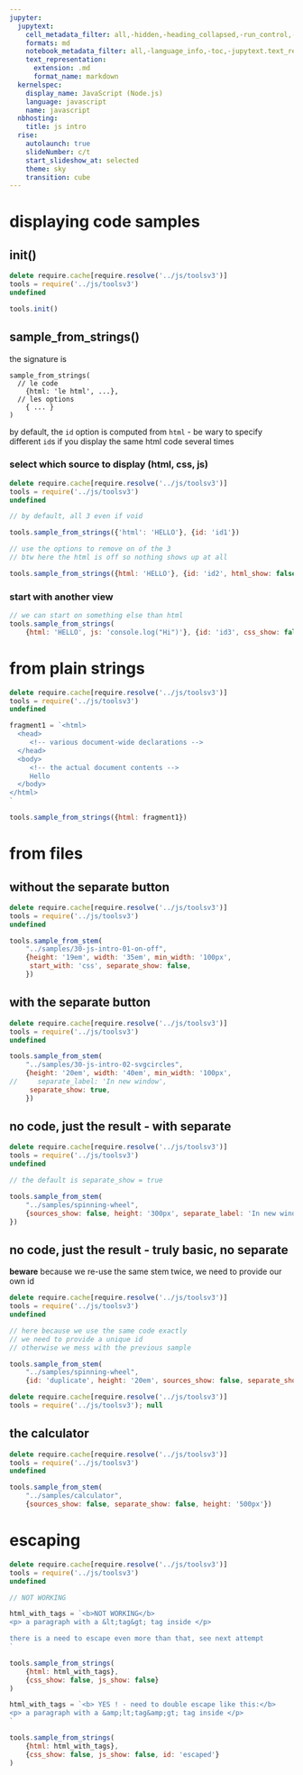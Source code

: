 ```yaml
---
jupyter:
  jupytext:
    cell_metadata_filter: all,-hidden,-heading_collapsed,-run_control,-trusted
    formats: md
    notebook_metadata_filter: all,-language_info,-toc,-jupytext.text_representation.jupytext_version,-jupytext.text_representation.format_version
    text_representation:
      extension: .md
      format_name: markdown
  kernelspec:
    display_name: JavaScript (Node.js)
    language: javascript
    name: javascript
  nbhosting:
    title: js intro
  rise:
    autolaunch: true
    slideNumber: c/t
    start_slideshow_at: selected
    theme: sky
    transition: cube
---
```


<!-- #region slideshow={"slide_type": ""} -->
# displaying code samples
<!-- #endregion -->

## init()

```javascript hide_input=false
delete require.cache[require.resolve('../js/toolsv3')]
tools = require('../js/toolsv3')
undefined
```

```javascript hide_input=false
tools.init()
```

## sample_from_strings()

the signature is

```
sample_from_strings(
  // le code
    {html: 'le html', ...},
  // les options
    { ... }
)
```


by default, the `id` option is computed from `html` - be wary to specify different `id`s if you display the same html code several times


### select which source to display (html, css, js)


```javascript hide_input=false
delete require.cache[require.resolve('../js/toolsv3')]
tools = require('../js/toolsv3')
undefined
```

```javascript hide_input=false
// by default, all 3 even if void

tools.sample_from_strings({'html': 'HELLO'}, {id: 'id1'})
```

```javascript hide_input=false
// use the options to remove on of the 3
// btw here the html is off so nothing shows up at all

tools.sample_from_strings({html: 'HELLO'}, {id: 'id2', html_show: false})
```

### start with another view

```javascript hide_input=false
// we can start on something else than html
tools.sample_from_strings(
    {html: 'HELLO', js: 'console.log("Hi")'}, {id: 'id3', css_show: false, start_with: 'js'})
```

# from plain strings

```javascript scrolled=false
delete require.cache[require.resolve('../js/toolsv3')]
tools = require('../js/toolsv3')
undefined
```

```javascript hide_input=false
fragment1 = `<html>
  <head>
     <!-- various document-wide declarations -->
  </head>
  <body>
     <!-- the actual document contents -->
     Hello
  </body>
</html>
`

tools.sample_from_strings({html: fragment1})
```

# from files


## without the separate button

```javascript hide_input=false
delete require.cache[require.resolve('../js/toolsv3')]
tools = require('../js/toolsv3')
undefined
```

```javascript slideshow={"slide_type": ""} hide_input=false scrolled=true
tools.sample_from_stem(
    "../samples/30-js-intro-01-on-off", 
    {height: '19em', width: '35em', min_width: '100px',
     start_with: 'css', separate_show: false,
    }) 
```

## with the separate button

```javascript hide_input=false
delete require.cache[require.resolve('../js/toolsv3')]
tools = require('../js/toolsv3')
undefined
```

```javascript slideshow={"slide_type": ""} hide_input=false scrolled=false
tools.sample_from_stem(
    "../samples/30-js-intro-02-svgcircles", 
    {height: '20em', width: '40em', min_width: '100px',
//     separate_label: 'In new window',
     separate_show: true,
    }) 
```

## no code, just the result - with separate

```javascript hide_input=false
delete require.cache[require.resolve('../js/toolsv3')]
tools = require('../js/toolsv3')
undefined
```

```javascript slideshow={"slide_type": ""} hide_input=false scrolled=true
// the default is separate_show = true

tools.sample_from_stem(
    "../samples/spinning-wheel", 
    {sources_show: false, height: '300px', separate_label: 'In new window',
}) 
```

## no code, just the result - truly basic, no separate


**beware** because we re-use the same stem twice, we need to provide our own id

```javascript hide_input=false
delete require.cache[require.resolve('../js/toolsv3')]
tools = require('../js/toolsv3')
undefined
```

```javascript scrolled=false hide_input=false
// here because we use the same code exactly
// we need to provide a unique id
// otherwise we mess with the previous sample

tools.sample_from_stem(
    "../samples/spinning-wheel", 
    {id: 'duplicate', height: '20em', sources_show: false, separate_show: false})
```

```javascript scrolled=false
delete require.cache[require.resolve('../js/toolsv3')]
tools = require('../js/toolsv3'); null
```

## the calculator

```javascript hide_input=false
delete require.cache[require.resolve('../js/toolsv3')]
tools = require('../js/toolsv3')
undefined
```

```javascript slideshow={"slide_type": ""} hide_input=false scrolled=false
tools.sample_from_stem(
    "../samples/calculator", 
    {sources_show: false, separate_show: false, height: '500px'}) 
```

# escaping

```javascript hide_input=false
delete require.cache[require.resolve('../js/toolsv3')]
tools = require('../js/toolsv3')
undefined
```

```javascript hide_input=false
// NOT WORKING

html_with_tags = `<b>NOT WORKING</b>
<p> a paragraph with a &lt;tag&gt; tag inside </p>

there is a need to escape even more than that, see next attempt
`

tools.sample_from_strings(
    {html: html_with_tags},
    {css_show: false, js_show: false}
)
```

```javascript tags=["raises-exception"] hide_input=false
html_with_tags = `<b> YES ! - need to double escape like this:</b>
<p> a paragraph with a &amp;lt;tag&amp;gt; tag inside </p>
`

tools.sample_from_strings(
    {html: html_with_tags},
    {css_show: false, js_show: false, id: 'escaped'}
)
```
